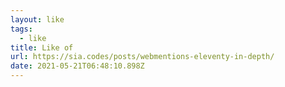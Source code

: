 ```yaml
---
layout: like
tags:
  - like
title: Like of
url: https://sia.codes/posts/webmentions-eleventy-in-depth/
date: 2021-05-21T06:48:10.898Z
---
```

